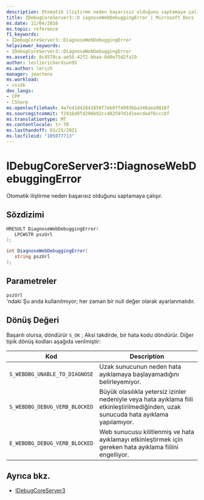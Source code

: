 ```yaml
---
description: Otomatik iliştirme neden başarısız olduğunu saptamaya çalışır.
title: IDebugCoreServer3::D iagnoseWebDebuggingError | Microsoft Docs
ms.date: 11/04/2016
ms.topic: reference
f1_keywords:
- IDebugCoreServer3::DiagnoseWebDebuggingError
helpviewer_keywords:
- IDebugCoreServer3::DiagnoseWebDebuggingError
ms.assetid: 8c4570ca-ae55-42f2-bbaa-8d8e75d2fa19
author: leslierichardson95
ms.author: lerich
manager: jmartens
ms.workload:
- vssdk
dev_langs:
- CPP
- CSharp
ms.openlocfilehash: 4a7e41842842850f7eb9ff4993bba348aea9816f
ms.sourcegitcommit: f2916d8fd296b92cc402597d1d1eecda4f6cccbf
ms.translationtype: MT
ms.contentlocale: tr-TR
ms.lasthandoff: 03/25/2021
ms.locfileid: "105077713"
---
```

# <a name="idebugcoreserver3diagnosewebdebuggingerror"></a>IDebugCoreServer3::DiagnoseWebDebuggingError
Otomatik iliştirme neden başarısız olduğunu saptamaya çalışır.

## <a name="syntax"></a>Sözdizimi

```cpp
HRESULT DiagnoseWebDebuggingError(
   LPCWSTR pszUrl
);
```

```csharp
int DiagnoseWebDebuggingError(
   string pszUrl
);
```

## <a name="parameters"></a>Parametreler
`pszUrl`\
'ndaki Şu anda kullanılmıyor; her zaman bir null değer olarak ayarlanmalıdır.

## <a name="return-value"></a>Dönüş Değeri
 Başarılı olursa, döndürür `S_OK` ; Aksi takdirde, bir hata kodu döndürür. Diğer tipik dönüş kodları aşağıda verilmiştir:

|Kod|Description|
|----------|-----------------|
|`S_WEBDBG_UNABLE_TO_DIAGNOSE`|Uzak sunucunun neden hata ayıklamaya başlayamadığını belirleyemiyor.|
|`S_WEBDBG_DEBUG_VERB_BLOCKED`|Büyük olasılıkla yetersiz izinler nedeniyle veya hata ayıklama fiili etkinleştirilmediğinden, uzak sunucuda hata ayıklama yapılamıyor.|
|`E_WEBDBG_DEBUG_VERB_BLOCKED`|Web sunucusu kilitlenmiş ve hata ayıklamayı etkinleştirmek için gereken hata ayıklama fiilini engelliyor.|

## <a name="see-also"></a>Ayrıca bkz.
- [IDebugCoreServer3](../../../extensibility/debugger/reference/idebugcoreserver3.md)

